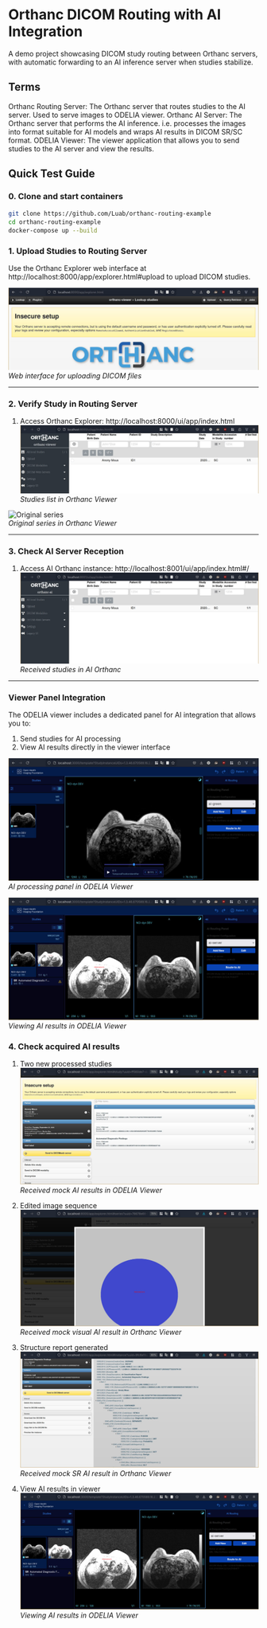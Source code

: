# Orthanc DICOM Routing with AI Integration

A demo project showcasing DICOM study routing between Orthanc servers, with automatic forwarding to an AI inference server when studies stabilize.

## Terms
Orthanc Routing Server: The Orthanc server that routes studies to the AI server. Used to serve images to ODELIA viewer.
Orthanc AI Server: The Orthanc server that performs the AI inference. i.e. processes the images into format suitable for AI models and wraps AI results in DICOM SR/SC format. 
ODELIA Viewer: The viewer application that allows you to send studies to the AI server and view the results.
## Quick Test Guide
### 0. Clone and start containers
```bash
git clone https://github.com/Luab/orthanc-routing-example
cd orthanc-routing-example
docker-compose up --build
```
### 1. Upload Studies to Routing Server

Use the Orthanc Explorer web interface at http://localhost:8000/app/explorer.html#upload to upload DICOM studies.

![Orthanc Explorer Upload](screenshots/orthanc-web-upload.png)  
*Web interface for uploading DICOM files*

---

### 2. Verify Study in Routing Server

1. Access Orthanc Explorer: http://localhost:8000/ui/app/index.html
![Routing Server Studies](screenshots/routing-server-studies.png)  
*Studies list in Orthanc Viewer*

![Original series](screenshots/original-series.png)  
*Original series in Orthanc Viewer*

---

### 3. Check AI Server Reception

1. Access AI Orthanc instance: http://localhost:8001/ui/app/index.html#/
![AI Server Studies](screenshots/ai-server-studies.png)  
*Received studies in AI Orthanc*

---

### Viewer Panel Integration

The ODELIA viewer includes a dedicated panel for AI integration that allows you to:
1. Send studies for AI processing
2. View AI results directly in the viewer interface

![Send to AI Panel](screenshots/send_to_ai_panel.jpg)
*AI processing panel in ODELIA Viewer*

![AI Result Viewer](screenshots/with_ai_result_viewer.jpg)
*Viewing AI results in ODELIA Viewer*

### 4. Check acquired AI results

1. Two new processed studies
![With AI results](screenshots/with_ai_results.jpg)
*Received mock AI results in ODELIA Viewer* 

2. Edited image sequence
![image sequence](screenshots/mock_ai_processed.jpg)
*Received mock visual AI result in Orthanc Viewer* 

3. Structure report generated
![SR sequence](screenshots/structured_report.jpg)
*Received mock SR AI result in Orthanc Viewer* 

4. View AI results in viewer
![AI Result Viewer](screenshots/with_ai_result_viewer.jpg)
*Viewing AI results in ODELIA Viewer*
